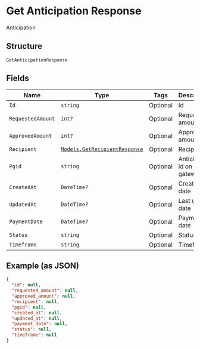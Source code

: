 
# Get Anticipation Response

Anticipation

## Structure

`GetAnticipationResponse`

## Fields

| Name | Type | Tags | Description |
|  --- | --- | --- | --- |
| `Id` | `string` | Optional | Id |
| `RequestedAmount` | `int?` | Optional | Requested amount |
| `ApprovedAmount` | `int?` | Optional | Approved amount |
| `Recipient` | [`Models.GetRecipientResponse`](../../doc/models/get-recipient-response.md) | Optional | Recipient |
| `Pgid` | `string` | Optional | Anticipation id on the gateway |
| `CreatedAt` | `DateTime?` | Optional | Creation date |
| `UpdatedAt` | `DateTime?` | Optional | Last update date |
| `PaymentDate` | `DateTime?` | Optional | Payment date |
| `Status` | `string` | Optional | Status |
| `Timeframe` | `string` | Optional | Timeframe |

## Example (as JSON)

```json
{
  "id": null,
  "requested_amount": null,
  "approved_amount": null,
  "recipient": null,
  "pgid": null,
  "created_at": null,
  "updated_at": null,
  "payment_date": null,
  "status": null,
  "timeframe": null
}
```

